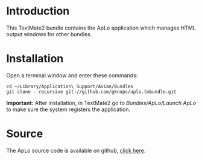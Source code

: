 # Introduction

This TextMate2 bundle contains the ApLo application which manages HTML output windows for other bundles.

# Installation

Open a terminal window and enter these commands:

	cd ~/Library/Application\ Support/Avian/Bundles
	git clone --recursive git://github.com/gknops/aplo.tmbundle.git

**Important:** After installation, in TextMate2 go to *Bundles/ApLo/Launch ApLo* to make sure the system registers the application.

# Source

The ApLo source code is available on github, [click here](https://github.com/gknops/ApLo).

